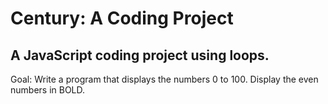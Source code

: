 # Century: A Coding Project

## A JavaScript coding project using loops.

Goal: Write a program that displays the numbers 0 to 100. Display the even numbers in BOLD.

